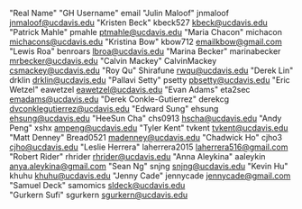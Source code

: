 "Real Name"		    "GH Username"		email
"Julin Maloof"		jnmaloof		jnmaloof@ucdavis.edu
"Kristen Beck"		kbeck527		kbeck@ucdavis.edu
"Patrick Mahle"		pmahle			ptmahle@ucdavis.edu
"Maria Chacon"		michacon		michacons@ucdavis.edu
"Kristina Bow" 		kbow712			emailkbow@gmail.com					
"Lewis Roa"           benroars		lbroa@ucdavis.edu
"Marina Becker"		marinabecker	mrbecker@ucdavis.edu
"Calvin Mackey"       CalvinMackey    csmackey@ucdavis.edu
"Roy Qu"			    Shirafune		rwqu@ucdavis.edu
"Derek Lin"		    drklin			drklin@ucdavis.edu
"Pallavi Setty"		psetty			pbsetty@ucdavis.edu
"Eric Wetzel"		    eawetzel		eawetzel@ucdavis.edu
"Evan Adams"		    eta2sec			emadams@ucdavis.edu
"Derek Conkle-Gutierrez"  derekcg     dvconklegutierrez@ucdavis.edu
"Edward Sung"		    ehsung			ehsung@ucdavis.edu
"HeeSun Cha"          chs0913         hscha@ucdavis.edu
"Andy Peng"           xshx            ampeng@ucdavis.edu
"Tyler Kent"		    tvkent			tvkent@ucdavis.edu
"Matt Denney"		    Bread0521		madenney@ucdavis.edu
"Chadwick Ho"		    cjho3			cjho@ucdavis.edu
"Leslie Herrera"		laherrera2015	laherrera516@gmail.com
"Robert Rider"		rhrider			rhrider@ucdavis.edu
"Anna Aleykina" 		aaleykin		anya.aleykina@gmail.com
"Sean Ng"			    snjng			snjng@ucdavis.edu
"Kevin Hu"		    khuhu			khuhu@ucdavis.edu
"Jenny Cade"         jennycade       jennycade@gmail.com
"Samuel Deck"		samomics		sldeck@ucdavis.edu		
"Gurkern Sufi"		sgurkern		sgurkern@ucdavis.edu


